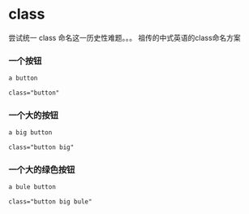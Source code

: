 # class

尝试统一 class 命名这一历史性难题。。。
祖传的中式英语的class命名方案

### 一个按钮
```css
a button

class="button"
```

### 一个大的按钮
```css
a big button

class="button big"
```

### 一个大的绿色按钮
```css
a bule button

class="button big bule"
```

